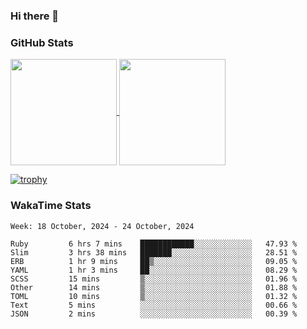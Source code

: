 ### Hi there 👋

### GitHub Stats

<a href="https://github.com/anuraghazra/github-readme-stats">
  <img align="center" height="170px" src="https://github-readme-stats.vercel.app/api/top-langs/?username=tksfjt1024&layout=compact&count_private=true&show_icons=true&show_icons=true&theme=graywhite" />
</a>
<a href="https://github.com/anuraghazra/github-readme-stats">
  <img align="center" height="170px" src="https://github-readme-stats.vercel.app/api?username=tksfjt1024&count_private=true&show_icons=true&show_icons=true&theme=graywhite" />
</a>

[![trophy](https://github-profile-trophy.vercel.app/?username=tksfjt1024)](https://github.com/ryo-ma/github-profile-trophy)

### WakaTime Stats

<!--START_SECTION:waka-->
```text
Week: 18 October, 2024 - 24 October, 2024

Ruby         6 hrs 7 mins    ████████████░░░░░░░░░░░░░   47.93 % 
Slim         3 hrs 38 mins   ███████░░░░░░░░░░░░░░░░░░   28.51 % 
ERB          1 hr 9 mins     ██▒░░░░░░░░░░░░░░░░░░░░░░   09.05 % 
YAML         1 hr 3 mins     ██░░░░░░░░░░░░░░░░░░░░░░░   08.29 % 
SCSS         15 mins         ▒░░░░░░░░░░░░░░░░░░░░░░░░   01.96 % 
Other        14 mins         ▒░░░░░░░░░░░░░░░░░░░░░░░░   01.88 % 
TOML         10 mins         ▒░░░░░░░░░░░░░░░░░░░░░░░░   01.32 % 
Text         5 mins          ░░░░░░░░░░░░░░░░░░░░░░░░░   00.66 % 
JSON         2 mins          ░░░░░░░░░░░░░░░░░░░░░░░░░   00.39 % 
```
<!--END_SECTION:waka-->
